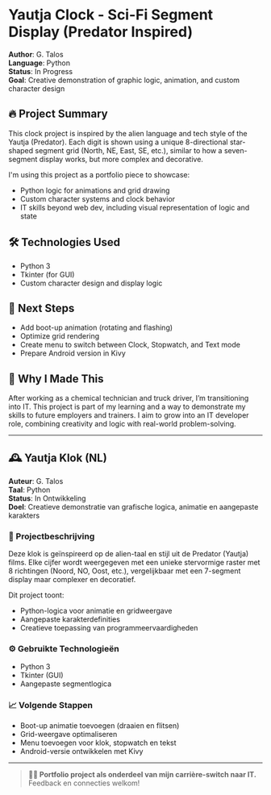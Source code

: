 # Yautja Clock - Sci-Fi Segment Display (Predator Inspired)

**Author**: G. Talos  
**Language**: Python  
**Status**: In Progress  
**Goal**: Creative demonstration of graphic logic, animation, and custom character design

## 🔥 Project Summary

This clock project is inspired by the alien language and tech style of the Yautja (Predator). Each digit is shown using a unique 8-directional star-shaped segment grid (North, NE, East, SE, etc.), similar to how a seven-segment display works, but more complex and decorative.

I'm using this project as a portfolio piece to showcase:
- Python logic for animations and grid drawing
- Custom character systems and clock behavior
- IT skills beyond web dev, including visual representation of logic and state

## 🛠️ Technologies Used

- Python 3
- Tkinter (for GUI)
- Custom character design and display logic

## 🚀 Next Steps

- Add boot-up animation (rotating and flashing)
- Optimize grid rendering
- Create menu to switch between Clock, Stopwatch, and Text mode
- Prepare Android version in Kivy

## 🧠 Why I Made This

After working as a chemical technician and truck driver, I’m transitioning into IT. This project is part of my learning and a way to demonstrate my skills to future employers and trainers. I aim to grow into an IT developer role, combining creativity and logic with real-world problem-solving.

---

## 🕰️ Yautja Klok (NL)

**Auteur**: G. Talos  
**Taal**: Python  
**Status**: In Ontwikkeling  
**Doel**: Creatieve demonstratie van grafische logica, animatie en aangepaste karakters

### 📌 Projectbeschrijving

Deze klok is geïnspireerd op de alien-taal en stijl uit de Predator (Yautja) films. Elke cijfer wordt weergegeven met een unieke stervormige raster met 8 richtingen (Noord, NO, Oost, etc.), vergelijkbaar met een 7-segment display maar complexer en decoratief.

Dit project toont:
- Python-logica voor animatie en gridweergave
- Aangepaste karakterdefinities
- Creatieve toepassing van programmeervaardigheden

### ⚙️ Gebruikte Technologieën

- Python 3
- Tkinter (GUI)
- Aangepaste segmentlogica

### 📈 Volgende Stappen

- Boot-up animatie toevoegen (draaien en flitsen)
- Grid-weergave optimaliseren
- Menu toevoegen voor klok, stopwatch en tekst
- Android-versie ontwikkelen met Kivy

---

> **👨‍💻 Portfolio project als onderdeel van mijn carrière-switch naar IT.**
> Feedback en connecties welkom!
